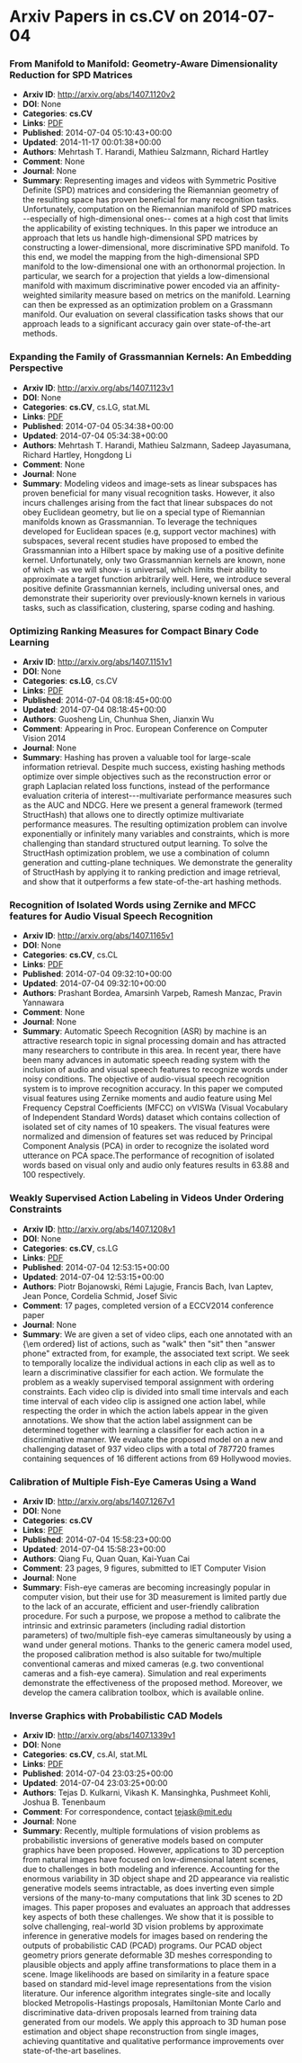 # Arxiv Papers in cs.CV on 2014-07-04
### From Manifold to Manifold: Geometry-Aware Dimensionality Reduction for SPD Matrices
- **Arxiv ID**: http://arxiv.org/abs/1407.1120v2
- **DOI**: None
- **Categories**: **cs.CV**
- **Links**: [PDF](http://arxiv.org/pdf/1407.1120v2)
- **Published**: 2014-07-04 05:10:43+00:00
- **Updated**: 2014-11-17 00:01:38+00:00
- **Authors**: Mehrtash T. Harandi, Mathieu Salzmann, Richard Hartley
- **Comment**: None
- **Journal**: None
- **Summary**: Representing images and videos with Symmetric Positive Definite (SPD) matrices and considering the Riemannian geometry of the resulting space has proven beneficial for many recognition tasks. Unfortunately, computation on the Riemannian manifold of SPD matrices --especially of high-dimensional ones-- comes at a high cost that limits the applicability of existing techniques. In this paper we introduce an approach that lets us handle high-dimensional SPD matrices by constructing a lower-dimensional, more discriminative SPD manifold. To this end, we model the mapping from the high-dimensional SPD manifold to the low-dimensional one with an orthonormal projection. In particular, we search for a projection that yields a low-dimensional manifold with maximum discriminative power encoded via an affinity-weighted similarity measure based on metrics on the manifold. Learning can then be expressed as an optimization problem on a Grassmann manifold. Our evaluation on several classification tasks shows that our approach leads to a significant accuracy gain over state-of-the-art methods.



### Expanding the Family of Grassmannian Kernels: An Embedding Perspective
- **Arxiv ID**: http://arxiv.org/abs/1407.1123v1
- **DOI**: None
- **Categories**: **cs.CV**, cs.LG, stat.ML
- **Links**: [PDF](http://arxiv.org/pdf/1407.1123v1)
- **Published**: 2014-07-04 05:34:38+00:00
- **Updated**: 2014-07-04 05:34:38+00:00
- **Authors**: Mehrtash T. Harandi, Mathieu Salzmann, Sadeep Jayasumana, Richard Hartley, Hongdong Li
- **Comment**: None
- **Journal**: None
- **Summary**: Modeling videos and image-sets as linear subspaces has proven beneficial for many visual recognition tasks. However, it also incurs challenges arising from the fact that linear subspaces do not obey Euclidean geometry, but lie on a special type of Riemannian manifolds known as Grassmannian. To leverage the techniques developed for Euclidean spaces (e.g, support vector machines) with subspaces, several recent studies have proposed to embed the Grassmannian into a Hilbert space by making use of a positive definite kernel. Unfortunately, only two Grassmannian kernels are known, none of which -as we will show- is universal, which limits their ability to approximate a target function arbitrarily well. Here, we introduce several positive definite Grassmannian kernels, including universal ones, and demonstrate their superiority over previously-known kernels in various tasks, such as classification, clustering, sparse coding and hashing.



### Optimizing Ranking Measures for Compact Binary Code Learning
- **Arxiv ID**: http://arxiv.org/abs/1407.1151v1
- **DOI**: None
- **Categories**: **cs.LG**, cs.CV
- **Links**: [PDF](http://arxiv.org/pdf/1407.1151v1)
- **Published**: 2014-07-04 08:18:45+00:00
- **Updated**: 2014-07-04 08:18:45+00:00
- **Authors**: Guosheng Lin, Chunhua Shen, Jianxin Wu
- **Comment**: Appearing in Proc. European Conference on Computer Vision 2014
- **Journal**: None
- **Summary**: Hashing has proven a valuable tool for large-scale information retrieval. Despite much success, existing hashing methods optimize over simple objectives such as the reconstruction error or graph Laplacian related loss functions, instead of the performance evaluation criteria of interest---multivariate performance measures such as the AUC and NDCG. Here we present a general framework (termed StructHash) that allows one to directly optimize multivariate performance measures. The resulting optimization problem can involve exponentially or infinitely many variables and constraints, which is more challenging than standard structured output learning. To solve the StructHash optimization problem, we use a combination of column generation and cutting-plane techniques. We demonstrate the generality of StructHash by applying it to ranking prediction and image retrieval, and show that it outperforms a few state-of-the-art hashing methods.



### Recognition of Isolated Words using Zernike and MFCC features for Audio Visual Speech Recognition
- **Arxiv ID**: http://arxiv.org/abs/1407.1165v1
- **DOI**: None
- **Categories**: **cs.CV**, cs.CL
- **Links**: [PDF](http://arxiv.org/pdf/1407.1165v1)
- **Published**: 2014-07-04 09:32:10+00:00
- **Updated**: 2014-07-04 09:32:10+00:00
- **Authors**: Prashant Bordea, Amarsinh Varpeb, Ramesh Manzac, Pravin Yannawara
- **Comment**: None
- **Journal**: None
- **Summary**: Automatic Speech Recognition (ASR) by machine is an attractive research topic in signal processing domain and has attracted many researchers to contribute in this area. In recent year, there have been many advances in automatic speech reading system with the inclusion of audio and visual speech features to recognize words under noisy conditions. The objective of audio-visual speech recognition system is to improve recognition accuracy. In this paper we computed visual features using Zernike moments and audio feature using Mel Frequency Cepstral Coefficients (MFCC) on vVISWa (Visual Vocabulary of Independent Standard Words) dataset which contains collection of isolated set of city names of 10 speakers. The visual features were normalized and dimension of features set was reduced by Principal Component Analysis (PCA) in order to recognize the isolated word utterance on PCA space.The performance of recognition of isolated words based on visual only and audio only features results in 63.88 and 100 respectively.



### Weakly Supervised Action Labeling in Videos Under Ordering Constraints
- **Arxiv ID**: http://arxiv.org/abs/1407.1208v1
- **DOI**: None
- **Categories**: **cs.CV**, cs.LG
- **Links**: [PDF](http://arxiv.org/pdf/1407.1208v1)
- **Published**: 2014-07-04 12:53:15+00:00
- **Updated**: 2014-07-04 12:53:15+00:00
- **Authors**: Piotr Bojanowski, Rémi Lajugie, Francis Bach, Ivan Laptev, Jean Ponce, Cordelia Schmid, Josef Sivic
- **Comment**: 17 pages, completed version of a ECCV2014 conference paper
- **Journal**: None
- **Summary**: We are given a set of video clips, each one annotated with an {\em ordered} list of actions, such as "walk" then "sit" then "answer phone" extracted from, for example, the associated text script. We seek to temporally localize the individual actions in each clip as well as to learn a discriminative classifier for each action. We formulate the problem as a weakly supervised temporal assignment with ordering constraints. Each video clip is divided into small time intervals and each time interval of each video clip is assigned one action label, while respecting the order in which the action labels appear in the given annotations. We show that the action label assignment can be determined together with learning a classifier for each action in a discriminative manner. We evaluate the proposed model on a new and challenging dataset of 937 video clips with a total of 787720 frames containing sequences of 16 different actions from 69 Hollywood movies.



### Calibration of Multiple Fish-Eye Cameras Using a Wand
- **Arxiv ID**: http://arxiv.org/abs/1407.1267v1
- **DOI**: None
- **Categories**: **cs.CV**
- **Links**: [PDF](http://arxiv.org/pdf/1407.1267v1)
- **Published**: 2014-07-04 15:58:23+00:00
- **Updated**: 2014-07-04 15:58:23+00:00
- **Authors**: Qiang Fu, Quan Quan, Kai-Yuan Cai
- **Comment**: 23 pages, 9 figures, submitted to IET Computer Vision
- **Journal**: None
- **Summary**: Fish-eye cameras are becoming increasingly popular in computer vision, but their use for 3D measurement is limited partly due to the lack of an accurate, efficient and user-friendly calibration procedure. For such a purpose, we propose a method to calibrate the intrinsic and extrinsic parameters (including radial distortion parameters) of two/multiple fish-eye cameras simultaneously by using a wand under general motions. Thanks to the generic camera model used, the proposed calibration method is also suitable for two/multiple conventional cameras and mixed cameras (e.g. two conventional cameras and a fish-eye camera). Simulation and real experiments demonstrate the effectiveness of the proposed method. Moreover, we develop the camera calibration toolbox, which is available online.



### Inverse Graphics with Probabilistic CAD Models
- **Arxiv ID**: http://arxiv.org/abs/1407.1339v1
- **DOI**: None
- **Categories**: **cs.CV**, cs.AI, stat.ML
- **Links**: [PDF](http://arxiv.org/pdf/1407.1339v1)
- **Published**: 2014-07-04 23:03:25+00:00
- **Updated**: 2014-07-04 23:03:25+00:00
- **Authors**: Tejas D. Kulkarni, Vikash K. Mansinghka, Pushmeet Kohli, Joshua B. Tenenbaum
- **Comment**: For correspondence, contact tejask@mit.edu
- **Journal**: None
- **Summary**: Recently, multiple formulations of vision problems as probabilistic inversions of generative models based on computer graphics have been proposed. However, applications to 3D perception from natural images have focused on low-dimensional latent scenes, due to challenges in both modeling and inference. Accounting for the enormous variability in 3D object shape and 2D appearance via realistic generative models seems intractable, as does inverting even simple versions of the many-to-many computations that link 3D scenes to 2D images. This paper proposes and evaluates an approach that addresses key aspects of both these challenges. We show that it is possible to solve challenging, real-world 3D vision problems by approximate inference in generative models for images based on rendering the outputs of probabilistic CAD (PCAD) programs. Our PCAD object geometry priors generate deformable 3D meshes corresponding to plausible objects and apply affine transformations to place them in a scene. Image likelihoods are based on similarity in a feature space based on standard mid-level image representations from the vision literature. Our inference algorithm integrates single-site and locally blocked Metropolis-Hastings proposals, Hamiltonian Monte Carlo and discriminative data-driven proposals learned from training data generated from our models. We apply this approach to 3D human pose estimation and object shape reconstruction from single images, achieving quantitative and qualitative performance improvements over state-of-the-art baselines.



